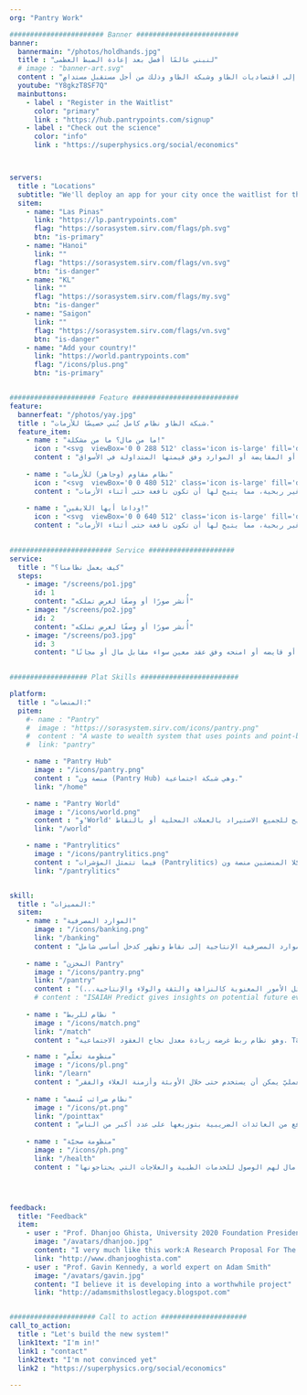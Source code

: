 ```yaml
---
org: "Pantry Work"

####################### Banner #########################
banner:
  bannermain: "/photos/holdhands.jpg"  
  title : "لنبني عالمًا أفضل بعد إعادة الضبط العظمى"
  # image : "banner-art.svg"
  content : "دعونا نحوّل عملية إعادة الضبط العظمى من اقتصادات العالم التقليدية والرأسمالية إلى اقتصاديات الطاو وشبكة الطاو وذلك من أجل مستقبل مستدامٍ."
  youtube: "Y8gkzT8SF7Q"
  mainbuttons:
    - label : "Register in the Waitlist"
      color: "primary"
      link : "https://hub.pantrypoints.com/signup"
    - label : "Check out the science"
      color: "info"
      link : "https://superphysics.org/social/economics"



servers:
  title : "Locations"
  subtitle: "We'll deploy an app for your city once the waitlist for that city gets filled. The green ones below are active, the red ones are filling up and might turn green soon"
  sitem: 
    - name: "Las Pinas"
      link: "https://lp.pantrypoints.com"
      flag: "https://sorasystem.sirv.com/flags/ph.svg"
      btn: "is-primary"
    - name: "Hanoi"
      link: ""
      flag: "https://sorasystem.sirv.com/flags/vn.svg"
      btn: "is-danger"
    - name: "KL"
      link: ""
      flag: "https://sorasystem.sirv.com/flags/my.svg"
      btn: "is-danger"      
    - name: "Saigon"
      link: ""
      flag: "https://sorasystem.sirv.com/flags/vn.svg"
      btn: "is-danger"
    - name: "Add your country!"
      link: "https://world.pantrypoints.com"
      flag: "/icons/plus.png"
      btn: "is-primary"


##################### Feature ##########################
feature:
  bannerfeat: "/photos/yay.jpg"
  title : "شبكة الطاو نظام كامل بُني خصيصًا للأزمات."
  feature_item:
    - name : "ما من مال؟ ما من مشكلة!"
      icon : "<svg  viewBox='0 0 288 512' class='icon is-large' fill='dimgray'><path d='M209.2 233.4l-108-31.6C88.7 198.2 80 186.5 80 173.5c0-16.3 13.2-29.5 29.5-29.5h66.3c12.2 0 24.2 3.7 34.2 10.5 6.1 4.1 14.3 3.1 19.5-2l34.8-34c7.1-6.9 6.1-18.4-1.8-24.5C238 74.8 207.4 64.1 176 64V16c0-8.8-7.2-16-16-16h-32c-8.8 0-16 7.2-16 16v48h-2.5C45.8 64-5.4 118.7.5 183.6c4.2 46.1 39.4 83.6 83.8 96.6l102.5 30c12.5 3.7 21.2 15.3 21.2 28.3 0 16.3-13.2 29.5-29.5 29.5h-66.3C100 368 88 364.3 78 357.5c-6.1-4.1-14.3-3.1-19.5 2l-34.8 34c-7.1 6.9-6.1 18.4 1.8 24.5 24.5 19.2 55.1 29.9 86.5 30v48c0 8.8 7.2 16 16 16h32c8.8 0 16-7.2 16-16v-48.2c46.6-.9 90.3-28.6 105.7-72.7 21.5-61.6-14.6-124.8-72.5-141.7z'/></svg>"    
      content : "تُتيح اقتصاديات الطاو إجراء المعاملات وإبرام العقود الاجتماعية المتعلقة بالمال أو المقايضة أو الموارد وفق قيمتها المتداولة في الأسواق."
      
    - name : "نظام مقاوم (وجاهز) للأزمات"
      icon : "<svg  viewBox='0 0 480 512' class='icon is-large' fill='dimgray'><path d='M471.99 334.43L336.06 256l135.93-78.43c7.66-4.42 10.28-14.2 5.86-21.86l-32.02-55.43c-4.42-7.65-14.21-10.28-21.87-5.86l-135.93 78.43V16c0-8.84-7.17-16-16.01-16h-64.04c-8.84 0-16.01 7.16-16.01 16v156.86L56.04 94.43c-7.66-4.42-17.45-1.79-21.87 5.86L2.15 155.71c-4.42 7.65-1.8 17.44 5.86 21.86L143.94 256 8.01 334.43c-7.66 4.42-10.28 14.21-5.86 21.86l32.02 55.43c4.42 7.65 14.21 10.27 21.87 5.86l135.93-78.43V496c0 8.84 7.17 16 16.01 16h64.04c8.84 0 16.01-7.16 16.01-16V339.14l135.93 78.43c7.66 4.42 17.45 1.8 21.87-5.86l32.02-55.43c4.42-7.65 1.8-17.43-5.86-21.85z'/></svg>"
      content : "يُمكن أن تكون العقود الاجتماعية ربحية أو غير ربحية، مما يتيح لها أن تكون نافعة حتى أثناء الأزمات."
      
    - name : "وداعا أيها اللايقين!"
      icon : "<svg  viewBox='0 0 640 512' class='icon is-large' fill='dimgray'><path d='M368 32h-96c-17.67 0-32 14.33-32 32v96c0 17.67 14.33 32 32 32h96c17.67 0 32-14.33 32-32V64c0-17.67-14.33-32-32-32zM208 88h-84.75C113.75 64.56 90.84 48 64 48 28.66 48 0 76.65 0 112s28.66 64 64 64c26.84 0 49.75-16.56 59.25-40h79.73c-55.37 32.52-95.86 87.32-109.54 152h49.4c11.3-41.61 36.77-77.21 71.04-101.56-3.7-8.08-5.88-16.99-5.88-26.44V88zm-48 232H64c-17.67 0-32 14.33-32 32v96c0 17.67 14.33 32 32 32h96c17.67 0 32-14.33 32-32v-96c0-17.67-14.33-32-32-32zM576 48c-26.84 0-49.75 16.56-59.25 40H432v72c0 9.45-2.19 18.36-5.88 26.44 34.27 24.35 59.74 59.95 71.04 101.56h49.4c-13.68-64.68-54.17-119.48-109.54-152h79.73c9.5 23.44 32.41 40 59.25 40 35.34 0 64-28.65 64-64s-28.66-64-64-64zm0 272h-96c-17.67 0-32 14.33-32 32v96c0 17.67 14.33 32 32 32h96c17.67 0 32-14.33 32-32v-96c0-17.67-14.33-32-32-32z'/></svg>"
      content : "يُمكن أن تكون العقود الاجتماعية ربحية أو غير ربحية، مما يتيح لها أن تكون نافعة حتى أثناء الأزمات."
    

######################### Service #####################
service:
  title : "كيف يعمل نظامنا؟"
  steps:
    - image: "/screens/po1.jpg"
      id: 1
      content: "أُنشر صورًا أو وصفًا لغرض تملكه"
    - image: "/screens/po2.jpg"
      id: 2
      content: "أُنشر صورًا أو وصفًا لغرض تملكه"
    - image: "/screens/po3.jpg"
      id: 3
      content: "بِع لهم الغرض أو قايضه أو امنحه وفق عقد معين سواء مقابل مال أو مجانًا"

        
################### Plat Skills ########################

platform:
  title : "المنصات:"
  pitem:
    #- name : "Pantry"
    #  image : "https://sorasystem.sirv.com/icons/pantry.png"
    #  content : "A waste to wealth system that uses points and point-banks instead of currency, to de-commercialize an economy and bank the unbanked"
    #  link: "pantry"

    - name : "Pantry Hub"
      image : "/icons/pantry.png"
      content : "منصة ون (Pantry Hub) وهي شبكة اجتماعية."
      link: "/home"

    - name : "Pantry World"
      image : "/icons/world.png"
      content : "و'World' أو طاو بوول هي منصة استيراد وتصدير تتيح للجميع الاستيراد بالعملات المحلية أو بالنقاط."
      link: "/world"

    - name : "Pantrylitics"
      image : "/icons/pantrylitics.png"
      content : "فيما تتمثل المؤشرات (Pantrylitics) في لوحة تحليلات للبيانات من كلا المنصتين منصة ون (Pantry Hub) ومنصة بول (Pantry World) مما يسمح بالإشراف عليها ورسم سياسات التعامل ضمنه في الوقت الحقيقي."
      link: "/pantrylitics"


skill:
  title : "المميزات:"
  sitem:
    - name : "الموارد المصرفية"
      image : "/icons/banking.png"
      link: "/banking"
      content : "تحوّل الموارد المصرفية الإنتاجية إلى نقاط وتظهر كدخل أساسي شامل (Basic Universal Revenue). Target: Tentative in all platforms"
      
    - name : "المخزن Pantry"
      image : "/icons/pantry.png"
      link: "/pantry"
      content : "وهو نظام يحوّل المُهدر إلى ثروة ويستخدم النقاط وبنوك النقاط بدل العملات، وذلك خلع رداء التجارة عن الاقتصاد وإضفاء الصفة المصرفية الاقتصادية على ما لا صفة مصرفية له (مثل الأمور المعنوية كالنزاهة والثقة والولاء والإنتاجية...)"      
      # content : "ISAIAH Predict gives insights on potential future events based on historical data"
      
    - name : "نظام للربط "
      image : "/icons/match.png"
      link: "/match"
      content : "وهو نظام ربط غرضه زيادة معدل نجاح العقود الاجتماعية. Target: Tentative in all platforms"

    - name : "منظومة تعلّم"
      image : "/icons/pl.png"
      link: "/learn"
      content : "وهو نظام تعليمي قائمة على المساقات والتدريب العمليّ يمكن أن يستخدم حتى خلال الأوبئة وأزمنة الغلاء والفقر. Target: 2023 in Pantry"
      
    - name : "نظام ضرائب مُنصف"
      image : "/icons/pt.png"
      link: "/pointtax"
      content : "وهو نظام ضريبي مزدوج القيد يمنع التهرّب الضريبي ويرفع من العائدات الضريبية بتوزيعها على عدد أكبر من الناس.. Tentative in One"
      
    - name : "منظومة صحيّة"
      image : "/icons/ph.png"
      link: "/health"
      content : "وهو نظام تشخيص صحي يتيح للناس الذين لا مال لهم الوصول للخدمات الطبية والعلاجات التي يحتاجونها. Target: Tentative in Pantry"




feedback:
  title: "Feedback"
  item:
    - user : "Prof. Dhanjoo Ghista, University 2020 Foundation President"
      image: "/avatars/dhanjoo.jpg"
      content: "I very much like this work:A Research Proposal For The Formalization Of The Science Of Pantrynomics And The Establishment Of A Pont-Based Economic System"
      link: "http://www.dhanjooghista.com"
    - user : "Prof. Gavin Kennedy, a world expert on Adam Smith"
      image: "/avatars/gavin.jpg"
      content: "I believe it is developing into a worthwhile project" 
      link: "http://adamsmithslostlegacy.blogspot.com"


##################### Call to action #####################
call_to_action:
  title : "Let's build the new system!"
  link1text: "I'm in!"
  link1 : "contact"
  link2text: "I'm not convinced yet"
  link2 : "https://superphysics.org/social/economics"
  
---
```

